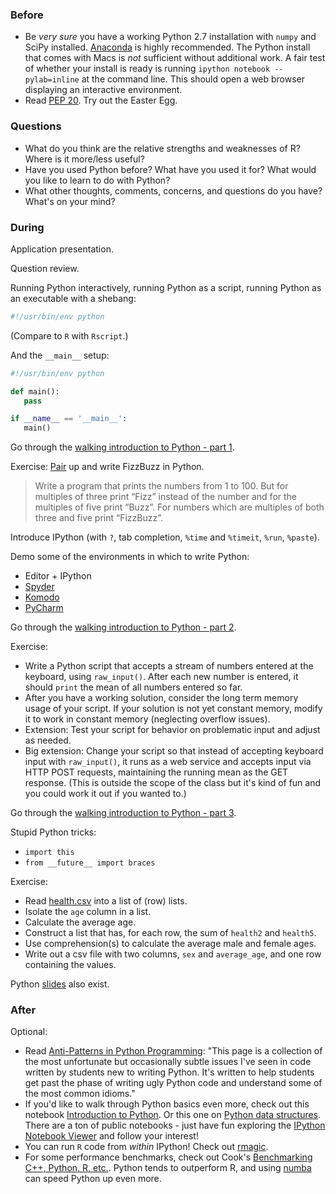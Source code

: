 ### Before

 * Be _very sure_ you have a working Python 2.7 installation with
   `numpy` and SciPy installed. [Anaconda][] is highly recommended.
   The Python install that comes with Macs is _not_ sufficient without
   additional work. A fair test of whether your install is ready is
   running `ipython notebook --pylab=inline` at the command line. This
   should open a web browser displaying an interactive environment.
 * Read [PEP 20][]. Try out the Easter Egg.

[Anaconda]: http://continuum.io/downloads
[PEP 20]: http://legacy.python.org/dev/peps/pep-0020/


### Questions

 * What do you think are the relative strengths and weaknesses of R?
   Where is it more/less useful?
 * Have you used Python before? What have you used it for? What would
   you like to learn to do with Python?
 * What other thoughts, comments, concerns, and questions do you have?
   What's on your mind?


### During

Application presentation.

Question review.


Running Python interactively, running Python as a script, running
Python as an executable with a shebang:

```python
#!/usr/bin/env python
```

(Compare to `R` with `Rscript`.)

And the `__main__` setup:

```python
#!/usr/bin/env python

def main():
   pass

if __name__ == '__main__':
   main()
```

Go through the [walking introduction to Python - part 1](walking_intro1.py).


Exercise: [Pair][] up and write FizzBuzz in Python.

[Pair]: http://en.wikipedia.org/wiki/Pair_programming

> Write a program that prints the numbers from 1 to 100. But for
  multiples of three print “Fizz” instead of the number and for the
  multiples of five print “Buzz”. For numbers which are multiples of
  both three and five print “FizzBuzz”.


Introduce IPython (with `?`, tab completion, `%time` and `%timeit`,
`%run`, `%paste`).

Demo some of the environments in which to write Python:

 * Editor + IPython
 * [Spyder][]
 * [Komodo][]
 * [PyCharm][]

[Spyder]: https://code.google.com/p/spyderlib/
[Komodo]: http://komodoide.com/
[PyCharm]: http://www.jetbrains.com/pycharm/


Go through the [walking introduction to Python - part 2](walking_intro2.py).


Exercise:

 * Write a Python script that accepts a stream of numbers entered at
   the keyboard, using `raw_input()`. After each new number is
   entered, it should `print` the mean of all numbers entered so far.
 * After you have a working solution, consider the long term memory
   usage of your script. If your solution is not yet constant memory,
   modify it to work in constant memory (neglecting overflow issues).
 * Extension: Test your script for behavior on problematic input and
   adjust as needed.
 * Big extension: Change your script so that instead of accepting
   keyboard input with `raw_input()`, it runs as a web service and
   accepts input via HTTP POST requests, maintaining the running mean
   as the GET response. (This is outside the scope of the class but
   it's kind of fun and you could work it out if you wanted to.)


Go through the [walking introduction to Python - part 3](walking_intro3.py).


Stupid Python tricks:

 * `import this`
 * `from __future__ import braces`


Exercise:

 * Read [health.csv](health.csv) into a list of (row) lists.
 * Isolate the `age` column in a list.
 * Calculate the average age.
 * Construct a list that has, for each row, the sum of `health2` and
   `health5`.
 * Use comprehension(s) to calculate the average male and female ages.
 * Write out a csv file with two columns, `sex` and `average_age`, and
   one row containing the values.


Python [slides](slides.pdf) also exist.


### After

Optional:

 * Read [Anti-Patterns in Python Programming](http://lignos.org/py_antipatterns/): "This page is a collection of the most unfortunate but occasionally subtle issues I've seen in code written by students new to writing Python. It's written to help students get past the phase of writing ugly Python code and understand some of the most common idioms."
 * If you'd like to walk through Python basics even more, check out this notebook [Introduction to Python](http://nbviewer.ipython.org/urls/bitbucket.org/amjoconn/watpy-learning-to-code-with-python/raw/3441274a54c7ff6ff3e37285aafcbbd8cb4774f0/notebook/Learn%20to%20Code%20with%20Python.ipynb). Or this one on [Python data structures](http://nbviewer.ipython.org/github/profjsb/python-bootcamp/blob/master/DataFiles_and_Notebooks/02_AdvancedDataStructures/data_structures.ipynb). There are a ton of public notebooks - just have fun exploring the [IPython Notebook Viewer](http://nbviewer.ipython.org/) and follow your interest!
 * You can run `R` code from _within_ IPython! Check out [rmagic](http://ipython.org/ipython-doc/dev/config/extensions/rmagic.html).
 * For some performance benchmarks, check out Cook's [Benchmarking C++, Python, R, etc.](http://www.johndcook.com/blog/2014/06/20/benchmarking-c-python-r-etc/). Python tends to outperform R, and using [numba](http://numba.pydata.org/) can speed Python up even more.
